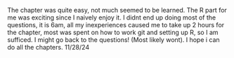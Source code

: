 The chapter was quite easy, not much seemed to be learned. The R part for me was exciting since I naively enjoy it. I didnt end up doing most of the questions, it is 6am, all my inexperiences caused me to take up 2 hours for the chapter, most was spent on how to work git and setting up R, so I am sufficed. I might go back to the questions! (Most likely wont). I hope i can do all the chapters. 11/28/24
